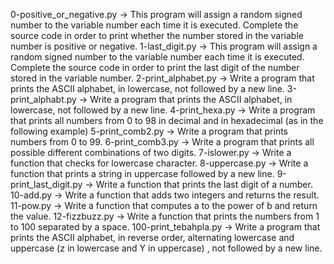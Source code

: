 0-positive_or_negative.py -> This program will assign a random signed number to the variable number each time it is executed. Complete the source code in order to print whether the number stored in the variable number is positive or negative.
1-last_digit.py -> This program will assign a random signed number to the variable number each time it is executed. Complete the source code in order to print the last digit of the number stored in the variable number.
2-print_alphabet.py -> Write a program that prints the ASCII alphabet, in lowercase, not followed by a new line.
3-print_alphabt.py -> Write a program that prints the ASCII alphabet, in lowercase, not followed by a new line.
4-print_hexa.py -> Write a program that prints all numbers from 0 to 98 in decimal and in hexadecimal (as in the following example)
5-print_comb2.py -> Write a program that prints numbers from 0 to 99.
6-print_comb3.py -> Write a program that prints all possible different combinations of two digits.
7-islower.py -> Write a function that checks for lowercase character.
8-uppercase.py -> Write a function that prints a string in uppercase followed by a new line.
9-print_last_digit.py -> Write a function that prints the last digit of a number.
10-add.py -> Write a function that adds two integers and returns the result.
11-pow.py -> Write a function that computes a to the power of b and return the value.
12-fizzbuzz.py -> Write a function that prints the numbers from 1 to 100 separated by a space.
100-print_tebahpla.py -> Write a program that prints the ASCII alphabet, in reverse order, alternating lowercase and uppercase (z in lowercase and Y in uppercase) , not followed by a new line.

